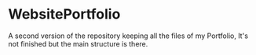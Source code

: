 # WebsitePortfolio
A second version of the repository keeping all the files of my Portfolio, It's not finished but the main structure is there.
